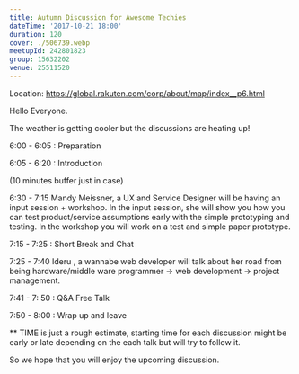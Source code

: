 ```yaml
---
title: Autumn Discussion for Awesome Techies
dateTime: '2017-10-21 18:00'
duration: 120
cover: ./506739.webp
meetupId: 242801823
group: 15632202
venue: 25511520
---
```


Location: https://global.rakuten.com/corp/about/map/index__p6.html

Hello Everyone.

The weather is getting cooler but the discussions are heating up!

6:00 - 6:05 : Preparation

6:05 - 6:20 : Introduction

(10 minutes buffer just in case)

6:30 - 7:15 Mandy Meissner, a UX and Service Designer will be having an input session + workshop. In the input session, she will show you how you can test product/service assumptions early with the simple prototyping and testing. In the workshop you will work on a test and simple paper prototype.

7:15 - 7:25 : Short Break and Chat

7:25 - 7:40 Ideru , a wannabe web developer will talk about her road from being hardware/middle ware programmer -> web development -> project management.

7:41 - 7: 50 : Q&A Free Talk

7:50 - 8:00 : Wrap up and leave

** TIME is just a rough estimate, starting time for each discussion might be early or late depending on the each talk but will try to follow it.

So we hope that you will enjoy the upcoming discussion.
